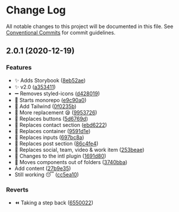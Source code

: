 # Change Log

All notable changes to this project will be documented in this file.
See [Conventional Commits](https://conventionalcommits.org) for commit guidelines.

## 2.0.1 (2020-12-19)


### Features

* ✨ Adds Storybook ([8eb52ae](https://github.com/marscollective/marscollective.co/commit/8eb52aec89f222a4eb775a74e9d7fd9c141cfcd6))
* ✨ v2.0 ([a353411](https://github.com/marscollective/marscollective.co/commit/a35341145b15a1938afeaa7b78b0b5ef3b72f1bf))
* ➖  Removes styled-icons ([d428019](https://github.com/marscollective/marscollective.co/commit/d4280196f49a8d96c64b426284ff4f1ec086663a))
* 🎉 Starts monorepo ([e9c90a0](https://github.com/marscollective/marscollective.co/commit/e9c90a068f7febb48c57ec636a2723ccbce6a560))
* 💄 Add Tailwind ([0f0235b](https://github.com/marscollective/marscollective.co/commit/0f0235b062f8f352bf0001de35e5d2d830f7c58e))
* 💄 More replacement 😪 ([9953726](https://github.com/marscollective/marscollective.co/commit/995372686bd56c2a38f2dd443a4c26e31d0a941b))
* 💄 Replaces buttons ([5d6769d](https://github.com/marscollective/marscollective.co/commit/5d6769d39f3ff131355a6dffece6149f2f3e3e00))
* 💄 Replaces contact section ([ebd6222](https://github.com/marscollective/marscollective.co/commit/ebd6222c128ac574e68025dae85f2aeb71c7fb8e))
* 💄 Replaces container ([9591d1e](https://github.com/marscollective/marscollective.co/commit/9591d1e0e298b6cab38eee4191279f9452034120))
* 💄 Replaces inputs ([697bc8a](https://github.com/marscollective/marscollective.co/commit/697bc8ad954ba6fd0835d4e5a65f2b51b64dd83e))
* 💄 Replaces post section ([86c4fe4](https://github.com/marscollective/marscollective.co/commit/86c4fe4438f0d35e02f3398969e57698c7a59a0a))
* 💄 Replaces social, team, video & work item ([253beae](https://github.com/marscollective/marscollective.co/commit/253beae468d7fd65c25ba9263651dc4d217b68b3))
* 🔧 Changes to the intl plugin ([1691d80](https://github.com/marscollective/marscollective.co/commit/1691d807fac1a170211b34243780867a04dfbe0e))
* 🚚 Moves components out of folders ([3740bba](https://github.com/marscollective/marscollective.co/commit/3740bbaf57e6ba3c5cc54ee578223aacb699f2a3))
* Add content ([27b9e35](https://github.com/marscollective/marscollective.co/commit/27b9e35c55f61271d5fd1654ba8a8a4f0a79ae31))
* Still working 😴 ([cc5ea10](https://github.com/marscollective/marscollective.co/commit/cc5ea102d3ca26d258d94133161bd9d46051e74e))


### Reverts

* ⏪ Taking a step back ([6550022](https://github.com/marscollective/marscollective.co/commit/65500224c01bf40299f9fea9cb752bc905e6127d))

